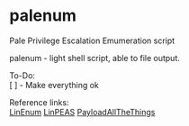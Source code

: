# palenum
Pale Privilege Escalation Emumeration script    

palenum - light shell script, able to file output.

To-Do:    
[ ] - Make everything ok 

Reference links:    
[LinEnum](https://github.com/rebootuser/LinEnum)
[LinPEAS](https://github.com/carlospolop/PEASS-ng/tree/master/linPEAS)
[PayloadAllTheThings](https://github.com/swisskyrepo/PayloadsAllTheThings/blob/master/Methodology%20and%20Resources/Linux%20-%20Privilege%20Escalation.md)